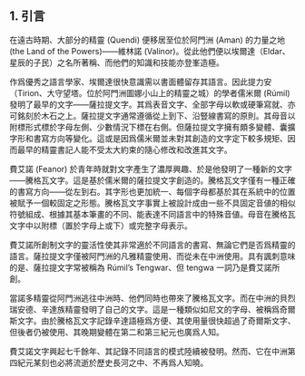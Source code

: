 ## 1. 引言

在遠古時期、大部分的精靈 (Quendi) 便移居至位於阿門洲 (Aman) 的力量之地 (the Land of the Powers)――維林諾 (Valinor)。從此他們便以埃爾達（Eldar、星辰的子民）之名所著稱、而他們的知識和技能亦登峯造極。

作爲優秀之語言學家、埃爾達很快意識需以書面體留存其語言。因此提力安（Tirion、大守望塔。位於阿門洲圖娜小山上的精靈之城）的學者儒米爾 (Rúmil) 發明了最早的文字――薩拉提文字。其爲表音文字、全部字母以軟或硬筆寫就、亦可銘刻於木石之上。薩拉提文字通常遵循從上到下、沿豎線書寫的原則。其母音以附標形式標於字母左側、少數情況下標在右側。但薩拉提文字擁有頗多變體、囊擴字形和書寫方向等變化。這或是因爲儒米爾並未對其創造的文字定下較多規矩、因而最早的精靈書記人能不受太大約束的隨心修改和改進其文字。

費艾諾 (Feanor) 於青年時就對文字產生了濃厚興趣、於是他發明了一種新的文字――騰格瓦文字。這是基於儒米爾的薩拉提文字創造的。騰格瓦文字僅有一種正確的書寫方向――從左到右。其字形也更加統一、每個字母都基於其在系統中的位置被賦予一個較固定之形態。騰格瓦文字事實上被設計成由一些不具固定音値的相似符號組成、根據其基本筆畫的不同、能表達不同語言中的特殊音値。母音在騰格瓦文字中以附標（置於字母上或下）或完整字母表示。

費艾諾所創制文字的靈活性使其非常適於不同語言的書寫、無論它們是否爲精靈的語言。薩拉提文字僅被阿門洲的凡雅精靈使用、而從未在中洲使用。具有諷刺意味的是、薩拉提文字常被稱為 Rúmil’s Tengwar、但 tengwa 一詞乃是費艾諾所創。

當諾多精靈從阿門洲逃往中洲時、他們同時也帶來了騰格瓦文字。而在中洲的貝烈瑞安德、辛達族精靈發明了自己的文字。這是一種類似如尼文的字母、被稱爲奇爾斯文字。由於騰格瓦文字記錄辛達語極爲方便、其使用量很快超過了奇爾斯文字、但後者仍被使用、其晚期變體在第二和第三紀元也廣爲人知。

費艾諾文字興起七千餘年、其記錄不同語言的模式陸續被發明。然而、它在中洲第四紀元某刻也必將流逝於歷史長河之中、不再爲人知曉。